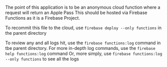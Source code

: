 The point of this application is to be an anonymous cloud function where a request will return an Apple Pass 
This should be hosted via Firebase Functions as it is a Firebase Project. 

To recommit this file to the cloud, use 
     `firebase deploy --only functions` 
in the parent directory

To review any and all logs hit, use the `firebase functions:log` command 
in tbe parent directory. For more in-depth log commands, use the
     `firebase help functions:log` command
Or, more simply, use 
     `firebase functions:log --only functions` to see all the logs
